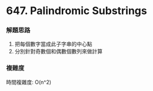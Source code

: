 # 647. Palindromic Substrings
### 解題思路
1. 把每個數字當成此子字串的中心點
2. 分別針對奇數個和偶數個數列來做計算
### 複雜度
時間複雜度: O(n^2)
